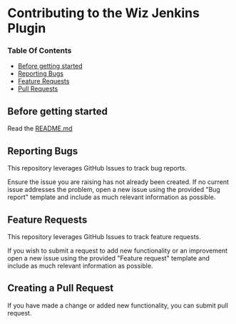 # Contributing to the Wiz Jenkins Plugin

### Table Of Contents

- [Before getting started](#before-getting-started)
- [Reporting Bugs](#reporting-bugs)
- [Feature Requests](#feature-requests)
- [Pull Requests](#creating-a-pull-request)

## Before getting started

Read the [README.md](README.md)

## Reporting Bugs

This repository leverages GitHub Issues to track bug reports.

Ensure the issue you are raising has not already been created. If no current issue addresses the problem, open a new issue using the provided "Bug report" template and include as much relevant information as possible.

## Feature Requests

This repository leverages GitHub Issues to track feature requests.

If you wish to submit a request to add new functionality or an improvement open a new issue using the provided "Feature request" template and include as much relevant information as possible.

## Creating a Pull Request

If you have made a change or added new functionality, you can submit pull request.